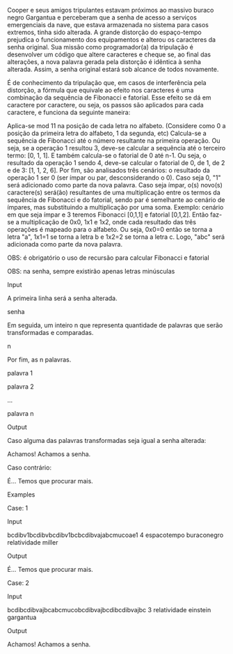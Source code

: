Cooper e seus amigos tripulantes estavam próximos ao massivo buraco negro Gargantua e perceberam que a senha de acesso a serviços emergenciais da nave, que estava armazenada no sistema para casos extremos, tinha sido alterada. A grande distorção do espaço-tempo prejudica o funcionamento dos equipamentos e alterou os caracteres da senha original. Sua missão como programador(a) da tripulação é desenvolver um código que altere caracteres e cheque se, ao final das alterações, a nova palavra gerada pela distorção é idêntica à senha alterada. Assim, a senha original estará sob alcance de todos novamente.

É de conhecimento da tripulação que, em casos de interferência pela distorção, a fórmula que equivale ao efeito nos caracteres é uma combinação da sequência de Fibonacci e fatorial. Esse efeito se dá em caractere por caractere, ou seja, os passos são aplicados para cada caractere, e funciona da seguinte maneira:

Aplica-se mod 11 na posição de cada letra no alfabeto. (Considere como 0 a posição da primeira letra do alfabeto, 1 da segunda, etc)
Calcula-se a sequência de Fibonacci até o número resultante na primeira operação. Ou seja, se a operação 1 resultou 3, deve-se calcular a sequência até o terceiro termo: [0, 1, 1]. E também calcula-se o fatorial de 0 até n-1. Ou seja, o resultado da operação 1 sendo 4, deve-se calcular o fatorial de 0, de 1, de 2 e de 3: [1, 1, 2, 6].
Por fim, são analisados três cenários: o resultado da operação 1 ser 0 (ser ímpar ou par, desconsiderando o 0). Caso seja 0, "1" será adicionado como parte da nova palavra. Caso seja ímpar, o(s) novo(s) caractere(s) será(ão) resultantes de uma multiplicação entre os termos da sequência de Fibonacci e do fatorial, sendo par é semelhante ao cenário de ímpares, mas substituindo a multiplicação por uma soma.
Exemplo: cenário em que seja ímpar e 3 teremos Fibonacci [0,1,1] e fatorial [0,1,2]. Então faz-se a multiplicação de 0x0, 1x1 e 1x2, onde cada resultado das três operações é mapeado para o alfabeto. Ou seja, 0x0=0 então se torna a letra "a", 1x1=1 se torna a letra b e 1x2=2 se torna a letra c. Logo, "abc" será adicionada como parte da nova palavra.

OBS: é obrigatório o uso de recursão para calcular Fibonacci e fatorial

OBS: na senha, sempre existirão apenas letras minúsculas

Input

A primeira linha será a senha alterada.

senha

Em seguida, um inteiro n que representa quantidade de palavras que serão transformadas e comparadas.

n

Por fim, as n palavras.

palavra 1

palavra 2

...

palavra n

Output

Caso alguma das palavras transformadas seja igual a senha alterada:

Achamos! Achamos a senha.

Caso contrário:

É... Temos que procurar mais.

Examples

Case: 1

Input

bcdibv1bcdibvbcdibv1bcbcdibvajabcmucoae1
4
espacotempo
buraconegro
relatividade
miller

Output

É... Temos que procurar mais.

Case: 2

Input

bcdibcdibvajbcabcmucobcdibvajbcdibcdibvajbc
3
relatividade
einstein
gargantua

Output

Achamos! Achamos a senha.